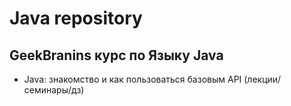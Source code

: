 # Java repository

## GeekBranins курс по Языку Java

- Java: знакомство и как пользоваться базовым API (лекции/семинары/дз)
